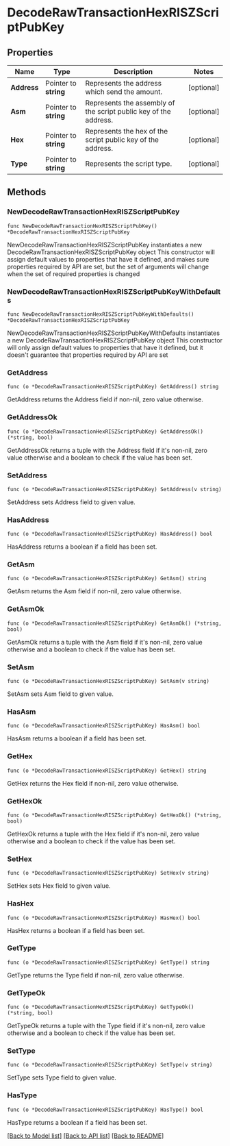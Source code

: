 # DecodeRawTransactionHexRISZScriptPubKey

## Properties

Name | Type | Description | Notes
------------ | ------------- | ------------- | -------------
**Address** | Pointer to **string** | Represents the address which send the amount. | [optional] 
**Asm** | Pointer to **string** | Represents the assembly of the script public key of the address. | [optional] 
**Hex** | Pointer to **string** | Represents the hex of the script public key of the address. | [optional] 
**Type** | Pointer to **string** | Represents the script type. | [optional] 

## Methods

### NewDecodeRawTransactionHexRISZScriptPubKey

`func NewDecodeRawTransactionHexRISZScriptPubKey() *DecodeRawTransactionHexRISZScriptPubKey`

NewDecodeRawTransactionHexRISZScriptPubKey instantiates a new DecodeRawTransactionHexRISZScriptPubKey object
This constructor will assign default values to properties that have it defined,
and makes sure properties required by API are set, but the set of arguments
will change when the set of required properties is changed

### NewDecodeRawTransactionHexRISZScriptPubKeyWithDefaults

`func NewDecodeRawTransactionHexRISZScriptPubKeyWithDefaults() *DecodeRawTransactionHexRISZScriptPubKey`

NewDecodeRawTransactionHexRISZScriptPubKeyWithDefaults instantiates a new DecodeRawTransactionHexRISZScriptPubKey object
This constructor will only assign default values to properties that have it defined,
but it doesn't guarantee that properties required by API are set

### GetAddress

`func (o *DecodeRawTransactionHexRISZScriptPubKey) GetAddress() string`

GetAddress returns the Address field if non-nil, zero value otherwise.

### GetAddressOk

`func (o *DecodeRawTransactionHexRISZScriptPubKey) GetAddressOk() (*string, bool)`

GetAddressOk returns a tuple with the Address field if it's non-nil, zero value otherwise
and a boolean to check if the value has been set.

### SetAddress

`func (o *DecodeRawTransactionHexRISZScriptPubKey) SetAddress(v string)`

SetAddress sets Address field to given value.

### HasAddress

`func (o *DecodeRawTransactionHexRISZScriptPubKey) HasAddress() bool`

HasAddress returns a boolean if a field has been set.

### GetAsm

`func (o *DecodeRawTransactionHexRISZScriptPubKey) GetAsm() string`

GetAsm returns the Asm field if non-nil, zero value otherwise.

### GetAsmOk

`func (o *DecodeRawTransactionHexRISZScriptPubKey) GetAsmOk() (*string, bool)`

GetAsmOk returns a tuple with the Asm field if it's non-nil, zero value otherwise
and a boolean to check if the value has been set.

### SetAsm

`func (o *DecodeRawTransactionHexRISZScriptPubKey) SetAsm(v string)`

SetAsm sets Asm field to given value.

### HasAsm

`func (o *DecodeRawTransactionHexRISZScriptPubKey) HasAsm() bool`

HasAsm returns a boolean if a field has been set.

### GetHex

`func (o *DecodeRawTransactionHexRISZScriptPubKey) GetHex() string`

GetHex returns the Hex field if non-nil, zero value otherwise.

### GetHexOk

`func (o *DecodeRawTransactionHexRISZScriptPubKey) GetHexOk() (*string, bool)`

GetHexOk returns a tuple with the Hex field if it's non-nil, zero value otherwise
and a boolean to check if the value has been set.

### SetHex

`func (o *DecodeRawTransactionHexRISZScriptPubKey) SetHex(v string)`

SetHex sets Hex field to given value.

### HasHex

`func (o *DecodeRawTransactionHexRISZScriptPubKey) HasHex() bool`

HasHex returns a boolean if a field has been set.

### GetType

`func (o *DecodeRawTransactionHexRISZScriptPubKey) GetType() string`

GetType returns the Type field if non-nil, zero value otherwise.

### GetTypeOk

`func (o *DecodeRawTransactionHexRISZScriptPubKey) GetTypeOk() (*string, bool)`

GetTypeOk returns a tuple with the Type field if it's non-nil, zero value otherwise
and a boolean to check if the value has been set.

### SetType

`func (o *DecodeRawTransactionHexRISZScriptPubKey) SetType(v string)`

SetType sets Type field to given value.

### HasType

`func (o *DecodeRawTransactionHexRISZScriptPubKey) HasType() bool`

HasType returns a boolean if a field has been set.


[[Back to Model list]](../README.md#documentation-for-models) [[Back to API list]](../README.md#documentation-for-api-endpoints) [[Back to README]](../README.md)


